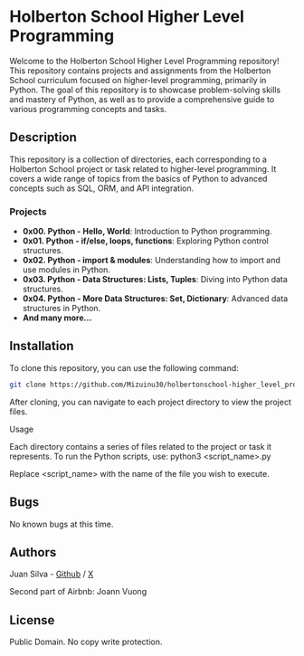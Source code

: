 # Holberton School Higher Level Programming

Welcome to the Holberton School Higher Level Programming repository! This repository contains projects and assignments from the Holberton School curriculum focused on higher-level programming, primarily in Python. The goal of this repository is to showcase problem-solving skills and mastery of Python, as well as to provide a comprehensive guide to various programming concepts and tasks.

## Description

This repository is a collection of directories, each corresponding to a Holberton School project or task related to higher-level programming. It covers a wide range of topics from the basics of Python to advanced concepts such as SQL, ORM, and API integration.

### Projects

- **0x00. Python - Hello, World**: Introduction to Python programming.
- **0x01. Python - if/else, loops, functions**: Exploring Python control structures.
- **0x02. Python - import & modules**: Understanding how to import and use modules in Python.
- **0x03. Python - Data Structures: Lists, Tuples**: Diving into Python data structures.
- **0x04. Python - More Data Structures: Set, Dictionary**: Advanced data structures in Python.
- **And many more...**

## Installation

To clone this repository, you can use the following command:

```bash
git clone https://github.com/Mizuinu30/holbertonschool-higher_level_programming.git
```

After cloning, you can navigate to each project directory to view the project files.

Usage

Each directory contains a series of files related to the project or task it represents. To run the Python scripts, use:
python3 <script_name>.py

Replace <script_name> with the name of the file you wish to execute.

## Bugs
No known bugs at this time.

## Authors
Juan Silva - [Github](https://github.com/Mizuinu30) / [X](https://twitter.com/Juanraplants)

Second part of Airbnb: Joann Vuong
## License
Public Domain. No copy write protection.


